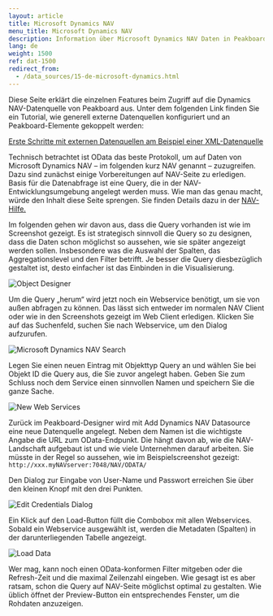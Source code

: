 ```yaml
---
layout: article
title: Microsoft Dynamics NAV
menu_title: Microsoft Dynamics NAV
description: Information über Microsoft Dynamics NAV Daten in Peakboard
lang: de
weight: 1500
ref: dat-1500
redirect_from:
  - /data_sources/15-de-microsoft-dynamics.html
---
```


Diese Seite erklärt die einzelnen Features beim Zugriff auf die Dynamics NAV-Datenquelle von Peakboard aus. Unter dem folgenden Link finden Sie ein Tutorial, wie generell externe Datenquellen konfiguriert und an Peakboard-Elemente gekoppelt werden:

[Erste Schritte mit externen Datenquellen am Beispiel einer XML-Datenquelle](/tutorials/03-de-xml-daten.html)

Technisch betrachtet ist OData das beste Protokoll, um auf Daten von Microsoft Dynamics NAV – im folgenden kurz NAV genannt – zuzugreifen. Dazu sind zunächst einige Vorbereitungen auf NAV-Seite zu erledigen. Basis für die Datenabfrage ist eine Query, die in der NAV-Entwicklungsumgebung angelegt werden muss. Wie man das genau macht, würde den Inhalt diese Seite sprengen. Sie finden Details dazu in der [NAV-Hilfe.](https://docs.microsoft.com/en-us/previous-versions/dynamicsNAV-2016/hh165526(v=NAV.90))

Im folgenden gehen wir davon aus, dass die Query vorhanden ist wie im Screenshot gezeigt. Es ist strategisch sinnvoll die Query so zu designen, dass die Daten schon möglichst so aussehen, wie sie später angezeigt werden sollen. Insbesondere was die Auswahl der Spalten, das Aggregationslevel und den Filter betrifft. Je besser die Query diesbezüglich gestaltet ist, desto einfacher ist das Einbinden in die Visualisierung.

![Object Designer](/assets/images/data-sources/micosoft-dynamics-nav/datenquellen-nav-01.png)

Um die Query „herum“ wird jetzt noch ein Webservice benötigt, um sie von außen abfragen zu können. Das lässt sich entweder im normalen NAV Client oder wie in den Screenshots gezeigt im Web Client erledigen. Klicken Sie auf das Suchenfeld, suchen Sie nach Webservice, um den Dialog aufzurufen.

![Microsoft Dynamics NAV Search](/assets/images/data-sources/micosoft-dynamics-nav/datenquellen-nav-02.png)

Legen Sie einen neuen Eintrag mit Objekttyp Query an und wählen Sie bei Objekt ID die Query aus, die Sie zuvor angelegt haben. Geben Sie zum Schluss noch dem Service einen sinnvollen Namen und speichern Sie die ganze Sache.

![New Web Services](/assets/images/data-sources/micosoft-dynamics-nav/datenquellen-nav-03.png)

Zurück im Peakboard-Designer wird mit Add Dynamics NAV Datasource eine neue Datenquelle angelegt. Neben dem Namen ist die wichtigste Angabe die URL zum OData-Endpunkt. Die hängt davon ab, wie die NAV-Landschaft aufgebaut ist und wie viele Unternehmen darauf arbeiten. Sie müsste in der Regel so aussehen, wie im Beispielscreenshot gezeigt: `http://xxx.myNAVserver:7048/NAV/ODATA/`

Den Dialog zur Eingabe von User-Name und Passwort erreichen Sie über den kleinen Knopf mit den drei Punkten.

![Edit Credentials Dialog](/assets/images/data-sources/micosoft-dynamics-nav/datenquellen-nav-04.png)

Ein Klick auf den Load-Button füllt die Combobox mit allen Webservices. Sobald ein Webservice ausgewählt ist, werden die Metadaten (Spalten) in der darunterliegenden Tabelle angezeigt.

![Load Data](/assets/images/data-sources/micosoft-dynamics-nav/datenquellen-nav-05.png)

Wer mag, kann noch einen OData-konformen Filter mitgeben oder die Refresh-Zeit und die maximal Zeilenzahl eingeben. Wie gesagt ist es aber ratsam, schon die Query auf NAV-Seite möglichst optimal zu gestalten. Wie üblich öffnet der Preview-Button ein entsprechendes Fenster, um die Rohdaten anzuzeigen.
